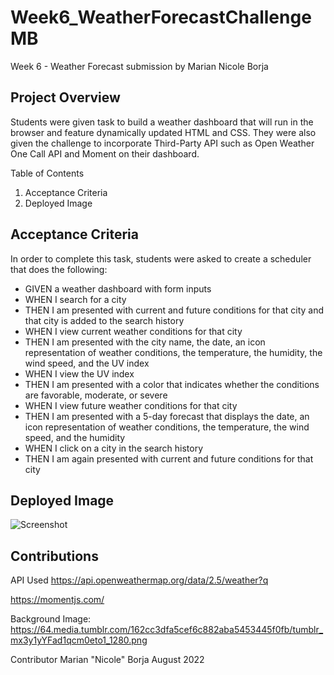 # Week6_WeatherForecastChallengeMB

Week 6 - Weather Forecast submission by Marian Nicole Borja 

Project Overview
---------------------
Students were given task to build a weather dashboard that will run in the browser and feature dynamically updated HTML and CSS.
They were also given the challenge to incorporate Third-Party API such as Open Weather One Call API and Moment on their dashboard. 

Table of Contents
1. Acceptance Criteria
2. Deployed Image


Acceptance Criteria
-----------------------
In order to complete this task, students were asked to create a scheduler that does the following:

- GIVEN a weather dashboard with form inputs
- WHEN I search for a city
- THEN I am presented with current and future conditions for that city and that city is added to the search history
- WHEN I view current weather conditions for that city
- THEN I am presented with the city name, the date, an icon representation of weather conditions, the temperature, the humidity, the wind speed, and the UV index
- WHEN I view the UV index
- THEN I am presented with a color that indicates whether the conditions are favorable, moderate, or severe
- WHEN I view future weather conditions for that city
- THEN I am presented with a 5-day forecast that displays the date, an icon representation of weather conditions, the temperature, the wind speed, and the humidity
- WHEN I click on a city in the search history
- THEN I am again presented with current and future conditions for that city

Deployed Image
-----------------------
![Screenshot](_C__Users_Marian%20Nicole_MBorjaBootcampChallenges_Week%206%20Challenge%20Weather%20API_index.html.png)


Contributions
-----------------------
API Used
https://api.openweathermap.org/data/2.5/weather?q

https://momentjs.com/

Background Image: https://64.media.tumblr.com/162cc3dfa5cef6c882aba5453445f0fb/tumblr_mx3y1yYFad1qcm0eto1_1280.png


Contributor Marian "Nicole" Borja
August 2022
